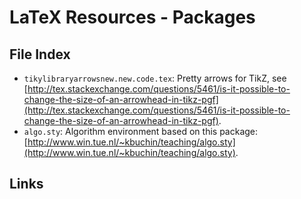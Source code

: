 # LaTeX Resources - Packages

## File Index

* `tikylibraryarrowsnew.new.code.tex`: Pretty arrows for TikZ, see [http://tex.stackexchange.com/questions/5461/is-it-possible-to-change-the-size-of-an-arrowhead-in-tikz-pgf](http://tex.stackexchange.com/questions/5461/is-it-possible-to-change-the-size-of-an-arrowhead-in-tikz-pgf).
* `algo.sty`: Algorithm environment based on this package: [http://www.win.tue.nl/~kbuchin/teaching/algo.sty](http://www.win.tue.nl/~kbuchin/teaching/algo.sty).

## Links
